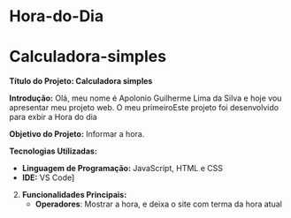 # Hora-do-Dia


# Calculadora-simples

**Título do Projeto: Calculadora simples**

**Introdução:**
Olá, meu nome é Apolonio Guilherme Lima da Silva e hoje vou apresentar meu projeto web. O meu primeiroEste projeto foi desenvolvido para exbir a Hora do dia

**Objetivo do Projeto:**
Informar a hora.

**Tecnologias Utilizadas:**
- **Linguagem de Programação:** JavaScript, HTML e CSS
- **IDE:** VS Code]

2. **Funcionalidades Principais:**
   - **Operadores**: Mostrar a hora, e deixa o site com terma da hora atual

